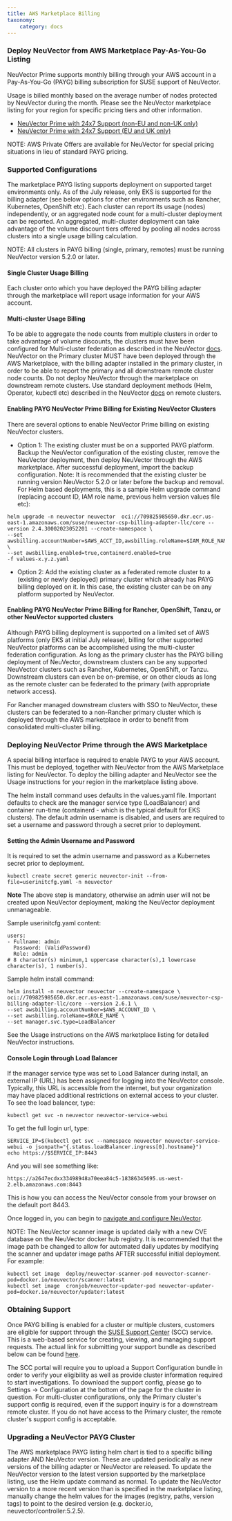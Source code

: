 ```yaml
---
title: AWS Marketplace Billing
taxonomy:
    category: docs
---
```


### Deploy NeuVector from AWS Marketplace Pay-As-You-Go Listing

NeuVector Prime supports monthly billing through your AWS account in a Pay-As-You-Go (PAYG) billing subscription for SUSE support of NeuVector.

Usage is billed monthly based on the average number of nodes protected by NeuVector during the month. Please see the NeuVector marketplace listing for your region for specific pricing tiers and other information.

- [NeuVector Prime with 24x7 Support (non-EU and non-UK only)](https://aws.amazon.com/marketplace/pp/prodview-u2ciiono2w3h2?sr=0-3&ref_=beagle&applicationId=AWSMPContessa)
- [NeuVector Prime with 24x7 Support (EU and UK only)](https://aws.amazon.com/marketplace/pp/prodview-xkfyjdvvkuohs)

NOTE: AWS Private Offers are available for NeuVector for special pricing situations in lieu of standard PAYG pricing.

### Supported Configurations
The marketplace PAYG listing supports deployment on supported target environments only. As of the July release, only EKS is supported for the billing adapter (see below options for other environments such as Rancher, Kubernetes, OpenShift etc). Each cluster can report its usage (nodes) independently, or an aggregated node count for a multi-cluster deployment can be reported. An aggregated, multi-cluster deployment can take advantage of the volume discount tiers offered by pooling all nodes across clusters into a single usage billing calculation.

NOTE: All clusters in PAYG billing (single, primary, remotes) must be running NeuVector version 5.2.0 or later.

#### Single Cluster Usage Billing
Each cluster onto which you have deployed the PAYG billing adapter through the marketplace will report usage information for your AWS account.

#### Multi-cluster Usage Billing
To be able to aggregate the node counts from multiple clusters in order to take advantage of volume discounts, the clusters must have been configured for Multi-cluster federation as described in the NeuVector [docs](https://open-docs.neuvector.com/navigation/multicluster). NeuVector on the Primary cluster MUST have been deployed through the AWS Marketplace, with the billing adapter installed in the primary cluster, in order to be able to report the primary and all downstream remote cluster node counts. Do not deploy NeuVector through the marketplace on downstream remote clusters. Use standard deployment methods (Helm, Operator, kubectl etc) described in the NeuVector [docs](https://open-docs.neuvector.com/deploying) on remote clusters.

#### Enabling PAYG NeuVector Prime Billing for Existing NeuVector Clusters

There are several options to enable NeuVector Prime billing on existing NeuVector clusters. 
- Option 1: The existing cluster must be on a supported PAYG platform. Backup the NeuVector configuration of the existing cluster, remove the NeuVector deployment, then deploy NeuVector through the AWS marketplace. After successful deployment, import the backup configuration. Note: It is recommended that the existing cluster be running version NeuVector 5.2.0 or later before the backup and removal. For Helm based deployments, this is a sample Helm upgrade command (replacing account ID, IAM role name, previous helm version values file etc):
```
helm upgrade -n neuvector neuvector  oci://709825985650.dkr.ecr.us-east-1.amazonaws.com/suse/neuvector-csp-billing-adapter-llc/core --version 2.4.30002023052201 --create-namespace \
--set awsbilling.accountNumber=$AWS_ACCT_ID,awsbilling.roleName=$IAM_ROLE_NAME \
--set awsbilling.enabled=true,containerd.enabled=true 
-f values-x.y.z.yaml
```
- Option 2: Add the existing cluster as a federated remote cluster to a (existing or newly deployed) primary cluster which already has PAYG billing deployed on it. In this case, the existing cluster can be on any platform supported by NeuVector.

#### Enabling PAYG NeuVector Prime Billing for Rancher, OpenShift, Tanzu, or other NeuVector supported clusters

Although PAYG billing deployment is supported on a limited set of AWS platforms (only EKS at initial July release), billing for other supported NeuVector platforms can be accomplished using the multi-cluster federation configuration. As long as the primary cluster has the PAYG billing deployment of NeuVector, downstream clusters can be any supported NeuVector clusters such as Rancher, Kubernetes, OpenShift, or Tanzu. Downstream clusters can even be on-premise, or on other clouds as long as the remote cluster can be federated to the primary (with appropriate network access).

For Rancher managed downstream clusters with SSO to NeuVector, these clusters can be federated to a non-Rancher primary cluster which is deployed through the AWS marketplace in order to benefit from consolidated multi-cluster billing.


### Deploying NeuVector Prime through the AWS Marketplace

A special billing interface is required to enable PAYG to your AWS account. This must be deployed, together with NeuVector from the AWS Marketplace listing for NeuVector. To deploy the billing adapter and NeuVector see the Usage instructions for your region in the marketplace listing above.

The helm install command uses defaults in the values.yaml file. Important defaults to check are the manager service type (LoadBalancer) and container run-time (containerd - which is the typical default for EKS clusters). The default admin username is disabled, and users are required to set a username and password through a secret prior to deployment.

#### Setting the Admin Username and Password
It is required to set the admin username and password as a Kubernetes secret prior to deployment. 

```
kubectl create secret generic neuvector-init --from-file=userinitcfg.yaml -n neuvector
```

**Note** The above step is mandatory, otherwise an admin user will not be created upon NeuVector deployment, making the NeuVector deployment unmanageable. 

Sample userinitcfg.yaml content:
```
users:
- Fullname: admin
  Password: (ValidPassword)
  Role: admin
# 8 character(s) minimum,1 uppercase character(s),1 lowercase character(s), 1 number(s).
```

Sample helm install command:
```
helm install -n neuvector neuvector --create-namespace \
oci://709825985650.dkr.ecr.us-east-1.amazonaws.com/suse/neuvector-csp-billing-adapter-llc/core --version 2.6.1 \
--set awsbilling.accountNumber=$AWS_ACCOUNT_ID \
--set awsbilling.roleName=$ROLE_NAME \
--set manager.svc.type=LoadBalancer
```

See the Usage instructions on the AWS marketplace listing for detailed NeuVector instructions.

#### Console Login through Load Balancer
If the manager service type was set to Load Balancer during install, an external IP (URL) has been assigned for logging into the NeuVector console. Typically, this URL is accessible from the internet, but your organization may have placed additional restrictions on external access to your cluster. To see the load balancer, type:
```
kubectl get svc -n neuvector neuvector-service-webui
```
To get the full login url, type:
```
SERVICE_IP=$(kubectl get svc --namespace neuvector neuvector-service-webui -o jsonpath="{.status.loadBalancer.ingress[0].hostname}")
echo https://$SERVICE_IP:8443
```
And you will see something like:
```
https://a2647ecdxx33498948a70eea84c5-18386345695.us-west-2.elb.amazonaws.com:8443
```
This is how you can access the NeuVector console from your browser on the default port 8443.

Once logged in, you can begin to [navigate and configure NeuVector](https://open-docs.neuvector.com/navigation/navigation).

NOTE: The NeuVector scanner image is updated daily with a new CVE database on the NeuVector docker hub registry. It is recommended that the image path be changed to allow for automated daily updates by modifying the scanner and updater image paths AFTER successful initial deployment. For example:
```
kubectl set image  deploy/neuvector-scanner-pod neuvector-scanner-pod=docker.io/neuvector/scanner:latest
kubectl set image  cronjob/neuvector-updater-pod neuvector-updater-pod=docker.io/neuvector/updater:latest
```

### Obtaining Support
Once PAYG billing is enabled for a cluster or multiple clusters, customers are eligible for support through the [SUSE Support Center](https://scc.suse.com/) (SCC) service. This is a web-based service for creating, viewing, and managing support requests. The actual link for submitting your support bundle as described below can be found [here](https://scc.suse.com/cloudsupport).

The SCC portal will require you to upload a Support Configuration bundle in order to verify your eligibility as well as provide cluster information required to start investigations. To download the support config, please go to Settings -> Configuration at the bottom of the page for the cluster in question. For multi-cluster configurations, only the Primary cluster's support config is required, even if the support inquiry is for a downstream remote cluster. If you do not have access to the Primary cluster, the remote cluster's support config is acceptable.

### Upgrading a NeuVector PAYG Cluster
The AWS marketplace PAYG listing helm chart is tied to a specific billing adapter AND NeuVector version. These are updated periodically as new versions of the billing adapter or NeuVector are released. To update the NeuVector version to the latest version supported by the marketplace listing, use the Helm update command as normal. To update the NeuVector version to a more recent version than is specified in the marketplace listing, manually change the helm values for the images (registry, paths, version tags) to point to the desired version (e.g. docker.io, neuvector/controller:5.2.5).
